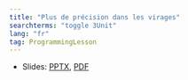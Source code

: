 ```yaml
---
title: "Plus de précision dans les virages"
searchterms: "toggle 3Unit"
lang: "fr"
tag: ProgrammingLesson
---
```

 <ul>
 <li class="ng-binding">Slides:
 <a href="ProgrammingLessons/FLL-RD-13-U3-Plus-de-précision-dans-les-virages.pptx">PPTX</a>,
 <a href="ProgrammingLessons/FLL-RD-13-U3-Plus-de-précision-dans-les-virages.pdf">PDF</a>
 </li>
 </ul>

